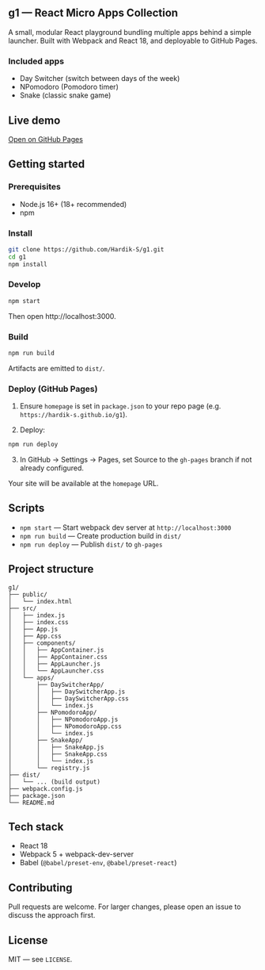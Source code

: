 ## g1 — React Micro Apps Collection

A small, modular React playground bundling multiple apps behind a simple launcher. Built with Webpack and React 18, and deployable to GitHub Pages.

### Included apps

- Day Switcher (switch between days of the week)
- NPomodoro (Pomodoro timer)
- Snake (classic snake game)

## Live demo

[Open on GitHub Pages](https://hardik-s.github.io/g1)

## Getting started

### Prerequisites

- Node.js 16+ (18+ recommended)
- npm

### Install

```bash
git clone https://github.com/Hardik-S/g1.git
cd g1
npm install
```

### Develop

```bash
npm start
```

Then open http://localhost:3000.

### Build

```bash
npm run build
```

Artifacts are emitted to `dist/`.

### Deploy (GitHub Pages)

1) Ensure `homepage` is set in `package.json` to your repo page (e.g. `https://hardik-s.github.io/g1`).

2) Deploy:

```bash
npm run deploy
```

3) In GitHub → Settings → Pages, set Source to the `gh-pages` branch if not already configured.

Your site will be available at the `homepage` URL.

## Scripts

- `npm start` — Start webpack dev server at `http://localhost:3000`
- `npm run build` — Create production build in `dist/`
- `npm run deploy` — Publish `dist/` to `gh-pages`

## Project structure

```
g1/
├── public/
│   └── index.html
├── src/
│   ├── index.js
│   ├── index.css
│   ├── App.js
│   ├── App.css
│   ├── components/
│   │   ├── AppContainer.js
│   │   ├── AppContainer.css
│   │   ├── AppLauncher.js
│   │   └── AppLauncher.css
│   └── apps/
│       ├── DaySwitcherApp/
│       │   ├── DaySwitcherApp.js
│       │   ├── DaySwitcherApp.css
│       │   └── index.js
│       ├── NPomodoroApp/
│       │   ├── NPomodoroApp.js
│       │   ├── NPomodoroApp.css
│       │   └── index.js
│       ├── SnakeApp/
│       │   ├── SnakeApp.js
│       │   ├── SnakeApp.css
│       │   └── index.js
│       └── registry.js
├── dist/
│   └── ... (build output)
├── webpack.config.js
├── package.json
└── README.md
```

## Tech stack

- React 18
- Webpack 5 + webpack-dev-server
- Babel (`@babel/preset-env`, `@babel/preset-react`)

## Contributing

Pull requests are welcome. For larger changes, please open an issue to discuss the approach first.

## License

MIT — see `LICENSE`.